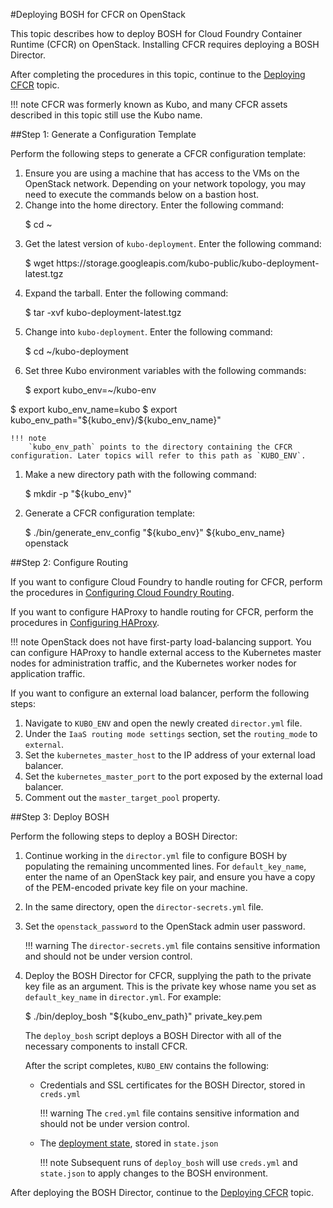 #Deploying BOSH for CFCR on OpenStack

This topic describes how to deploy BOSH for Cloud Foundry Container Runtime (CFCR) on OpenStack. Installing CFCR requires deploying a BOSH Director. 

After completing the procedures in this topic, continue to the [Deploying CFCR](../deploying-cfcr/) topic. 

!!! note
	CFCR was formerly known as Kubo, and many CFCR assets described in this topic still use the Kubo name.

##Step 1: Generate a Configuration Template

Perform the following steps to generate a CFCR configuration template:

1. Ensure you are using a machine that has access to the VMs on the OpenStack network. Depending on your network topology, you may need to execute the commands below on a bastion host.
1. Change into the home directory. Enter the following command:
	<p class="terminal">$ cd ~</p>
1. Get the latest version of `kubo-deployment`. Enter the following command:
	<p class="terminal">$ wget http<span>s:/</span>/storage.googleapis.com/kubo-public/kubo-deployment-latest.tgz</p>
1. Expand the tarball. Enter the following command:
	<p class="terminal">$ tar -xvf kubo-deployment-latest.tgz</p>
1. Change into `kubo-deployment`. Enter the following command:
	<p class="terminal">$ cd ~/kubo-deployment</p>
1. Set three Kubo environment variables with the following commands:
	<p class="terminal">$ export kubo_env=~/kubo-env
$ export kubo_env_name=kubo
$ export kubo_env_path="\${kubo_env}/\${kubo_env_name}"</p>

    !!! note
		`kubo_env_path` points to the directory containing the CFCR configuration. Later topics will refer to this path as `KUBO_ENV`.

1. Make a new directory path with the following command:
	<p class="terminal">$ mkdir -p "${kubo_env}"</p>
1. Generate a CFCR configuration template:
   <p class="terminal">$ ./bin/generate_env_config "${kubo_env}" ${kubo_env_name} openstack</p>

##Step 2: Configure Routing

If you want to configure Cloud Foundry to handle routing for CFCR, perform the procedures in [Configuring Cloud Foundry Routing](../cf-routing/).

If you want to configure HAProxy to handle routing for CFCR, perform the procedures in [Configuring HAProxy](../haproxy/).

!!! note 
	OpenStack does not have first-party load-balancing support. You can configure HAProxy to handle external access to the Kubernetes master nodes for administration traffic, and the Kubernetes worker nodes for application traffic.

If you want to configure an external load balancer, perform the following steps:

1. Navigate to `KUBO_ENV` and open the newly created `director.yml` file.
1. Under the `IaaS routing mode settings` section, set the `routing_mode` to `external`.
1. Set the `kubernetes_master_host` to the IP address of your external load balancer.
1. Set the `kubernetes_master_port` to the port exposed by the external load balancer.
1. Comment out the `master_target_pool` property.

##Step 3: Deploy BOSH

Perform the following steps to deploy a BOSH Director:

1. Continue working in the `director.yml` file to configure BOSH by populating the remaining uncommented lines. For `default_key_name`, enter the name of an OpenStack key pair, and ensure you have a copy of the PEM-encoded private key file on your machine.
1. In the same directory, open the `director-secrets.yml` file.
1. Set the `openstack_password` to the OpenStack admin user password.

	!!! warning
		The `director-secrets.yml` file contains sensitive information and should not be under version control.

1. Deploy the BOSH Director for CFCR, supplying the path to the private key file as an argument. This is the private key whose name you set as `default_key_name` in `director.yml`. For example:

	<p class="terminal">$ ./bin/deploy_bosh "${kubo_env_path}" private_key.pem</p>

	The `deploy_bosh` script deploys a BOSH Director with all of the necessary components to install CFCR. 

	After the script completes, `KUBO_ENV` contains the following:

	* Credentials and SSL certificates for the BOSH Director, stored in `creds.yml`

		!!! warning
			The `cred.yml` file contains sensitive information and should not be under version control.

	* The [deployment state](https://bosh.io/docs/cli-envs.html#deployment-state), stored in `state.json`

		!!! note
			Subsequent runs of `deploy_bosh` will use `creds.yml` and `state.json` to apply changes to the BOSH environment.

After deploying the BOSH Director, continue to the [Deploying CFCR](../deploying-cfcr/) topic.